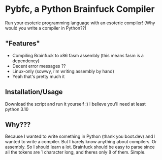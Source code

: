 # Pybfc, a Python Brainfuck Compiler

Run your esoteric programming language with an esoteric compiler! (Why would you write a compiler in Python??)

## "Features"

- Compiling Brainfuck to x86 fasm assembly (this means fasm is a dependency)
- Decent error messages ??
- Linux-only (sowwy, i'm writing assembly by hand)
- Yeah that's pretty much it

## Installation/Usage

Download the script and run it yourself :) I believe you'll need at least python 3.10

## Why???

Because I wanted to write something in Python (thank you boot.dev) and I wanted to write a compiler. But I barely know anything about compilers. Or assembly. So I should learn a lot. Brainfuck should be easy to parse since all the tokens are 1 character long, and theres only 8 of them. Simple.

